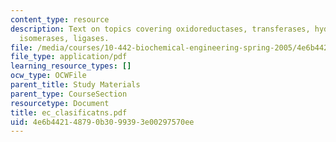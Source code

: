 ```yaml
---
content_type: resource
description: Text on topics covering oxidoreductases, transferases, hydrolases, lyases,
  isomerases, ligases.
file: /media/courses/10-442-biochemical-engineering-spring-2005/4e6b442148790b3099393e00297570ee_ec_clasificatns.pdf
file_type: application/pdf
learning_resource_types: []
ocw_type: OCWFile
parent_title: Study Materials
parent_type: CourseSection
resourcetype: Document
title: ec_clasificatns.pdf
uid: 4e6b4421-4879-0b30-9939-3e00297570ee
---
```

